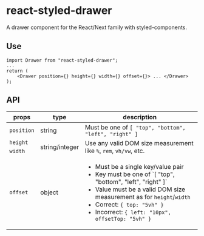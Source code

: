 # react-styled-drawer

A drawer component for the React/Next family with styled-components.

## Use

```
import Drawer from "react-styled-drawer";
...
return (
    <Drawer position={} height={} width={} offset={}> ... </Drawer>
);
```

## API

<table>
  <thead>
    <tr>
      <th>props</th>
      <th>type</th>
      <th>description</th>
    </tr>
  </thead>
  <tbody>
    <tr>
      <td><code>position</code></td>
      <td>string</td>
      <td>Must be one of <code>[ "top", "bottom", "left", "right" ]</code></td>
    </tr>
    <tr>
      <td><code>height</code></td>
      <td rowspan="2">string/integer</td>
      <td rowspan="2">Use any valid DOM size measurement like <code>%</code>, <code>rem</code>, <code>vh/vw</code>, etc.</td>
    </tr>
    <tr>
      <td><code>width</code></td>
    </tr>
    <tr>
      <td><code>offset</code></td>
      <td>object</td>
      <td>
        <ul>
            <li>Must be a single key/value pair</li>
            <li>Key must be one of `[ "top", "bottom", "left", "right" ]`</li>
            <li>Value must be a valid DOM size measurement as for <code>height</code>/<code>width</code></li>
            <li>Correct: <code>{ top: "5vh" }</code></li>
            <li>Incorrect: <code>{ left: "10px", offsetTop: "5vh" }</code></li>
        </ul>
      </td>
    </tr>
  </tbody>
</table>
